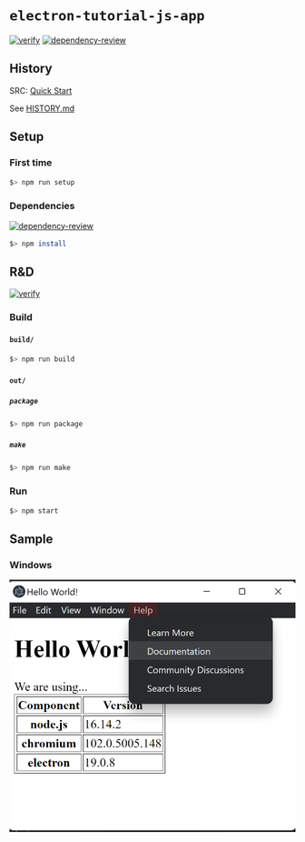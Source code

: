 # `electron-tutorial-js-app`

[![verify](https://github.com/percebus/electron-tutorial-js-app/actions/workflows/verify.yml/badge.svg)](https://github.com/percebus/electron-tutorial-js-app/actions/workflows/verify.yml) [![dependency-review](https://github.com/percebus/electron-tutorial-js-app/actions/workflows/dependency-review.yml/badge.svg)](https://github.com/percebus/electron-tutorial-js-app/actions/workflows/dependency-review.yml)

## History

SRC: [Quick Start](https://www.electronjs.org/docs/latest/tutorial/quick-start)

See [HISTORY.md](./HISTORY.md)

## Setup

### First time

```bash
$> npm run setup
```

### Dependencies

[![dependency-review](https://github.com/percebus/electron-tutorial-js-app/actions/workflows/dependency-review.yml/badge.svg)](https://github.com/percebus/electron-tutorial-js-app/actions/workflows/dependency-review.yml)

```bash
$> npm install
```

## R&D

[![verify](https://github.com/percebus/electron-tutorial-js-app/actions/workflows/verify.yml/badge.svg)](https://github.com/percebus/electron-tutorial-js-app/actions/workflows/verify.yml)

### Build

#### `build/`

```bash
$> npm run build
```

#### `out/`

##### `package`

```bash
$> npm run package
```

##### `make`

```bash
$> npm run make
```

### Run

```bash
$> npm start
```

## Sample

### Windows

![win32](./README/win32.png)
